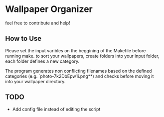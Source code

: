 # Wallpaper Organizer
feel free to contribute and help!

## How to Use
Please set the input varibles on the beggining of the Makefile before running make.
to sort your wallpapers, create folders into your input folder, each folder defines a new category.

The program generates non conflicting filenames based on the defined categories (e.g. `photo-7k2DbEpw1i.png**) and checks before moving it into your wallpaper directory.

## **TODO**
* Add config file instead of editing the script

